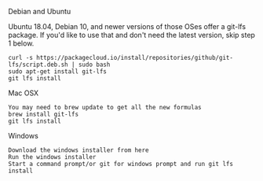 Debian and Ubuntu

Ubuntu 18.04, Debian 10, and newer versions of those OSes offer a git-lfs package. If you'd like to use that and don't need the latest version, skip step 1 below.

    curl -s https://packagecloud.io/install/repositories/github/git-lfs/script.deb.sh | sudo bash
    sudo apt-get install git-lfs
    git lfs install

Mac OSX

    You may need to brew update to get all the new formulas
    brew install git-lfs
    git lfs install

Windows

    Download the windows installer from here
    Run the windows installer
    Start a command prompt/or git for windows prompt and run git lfs install
